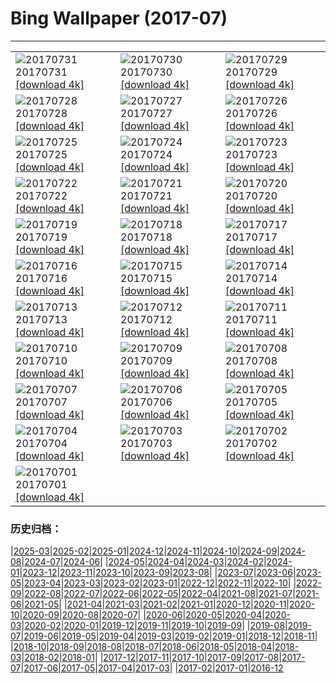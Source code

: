 # Bing Wallpaper (2017-07)
**************

<table><tr><td><img class="wallpaper" src="https://www.bing.com/az/hprichbg/rb/Mellieha_EN-US9931288836_1920x1080.jpg" alt="20170731"> 20170731 <a href="https://www.bing.com/az/hprichbg/rb/Mellieha_EN-US9931288836_UHD.jpg">[download 4k]</a></td><td><img class="wallpaper" src="https://www.bing.com/az/hprichbg/rb/MineralCliffs_EN-US10636449444_1920x1080.jpg" alt="20170730"> 20170730 <a href="https://www.bing.com/az/hprichbg/rb/MineralCliffs_EN-US10636449444_UHD.jpg">[download 4k]</a></td><td><img class="wallpaper" src="https://www.bing.com/az/hprichbg/rb/WaSqPk_EN-US9813692413_1920x1080.jpg" alt="20170729"> 20170729 <a href="https://www.bing.com/az/hprichbg/rb/WaSqPk_EN-US9813692413_UHD.jpg">[download 4k]</a></td></tr><tr><td><img class="wallpaper" src="https://www.bing.com/az/hprichbg/rb/FlowerFly_EN-US16170430882_1920x1080.jpg" alt="20170728"> 20170728 <a href="https://www.bing.com/az/hprichbg/rb/FlowerFly_EN-US16170430882_UHD.jpg">[download 4k]</a></td><td><img class="wallpaper" src="https://www.bing.com/az/hprichbg/rb/TurkeyScuba_EN-US6680512944_1920x1080.jpg" alt="20170727"> 20170727 <a href="https://www.bing.com/az/hprichbg/rb/TurkeyScuba_EN-US6680512944_UHD.jpg">[download 4k]</a></td><td><img class="wallpaper" src="https://www.bing.com/az/hprichbg/rb/WilsonPeakWindow_EN-US10136791556_1920x1080.jpg" alt="20170726"> 20170726 <a href="https://www.bing.com/az/hprichbg/rb/WilsonPeakWindow_EN-US10136791556_UHD.jpg">[download 4k]</a></td></tr><tr><td><img class="wallpaper" src="https://www.bing.com/az/hprichbg/rb/ReinebringenRidge_EN-US10023256564_1920x1080.jpg" alt="20170725"> 20170725 <a href="https://www.bing.com/az/hprichbg/rb/ReinebringenRidge_EN-US10023256564_UHD.jpg">[download 4k]</a></td><td><img class="wallpaper" src="https://www.bing.com/az/hprichbg/rb/RainbowLorikeets_EN-US9196763566_1920x1080.jpg" alt="20170724"> 20170724 <a href="https://www.bing.com/az/hprichbg/rb/RainbowLorikeets_EN-US9196763566_UHD.jpg">[download 4k]</a></td><td><img class="wallpaper" src="https://www.bing.com/az/hprichbg/rb/LosMonegros_EN-US13545190344_1920x1080.jpg" alt="20170723"> 20170723 <a href="https://www.bing.com/az/hprichbg/rb/LosMonegros_EN-US13545190344_UHD.jpg">[download 4k]</a></td></tr><tr><td><img class="wallpaper" src="https://www.bing.com/az/hprichbg/rb/Econlockhatchee_EN-US9702194142_1920x1080.jpg" alt="20170722"> 20170722 <a href="https://www.bing.com/az/hprichbg/rb/Econlockhatchee_EN-US9702194142_UHD.jpg">[download 4k]</a></td><td><img class="wallpaper" src="https://www.bing.com/az/hprichbg/rb/CaliforniaPoppies_EN-US12155470897_1920x1080.jpg" alt="20170721"> 20170721 <a href="https://www.bing.com/az/hprichbg/rb/CaliforniaPoppies_EN-US12155470897_UHD.jpg">[download 4k]</a></td><td><img class="wallpaper" src="https://www.bing.com/az/hprichbg/rb/GlastonburyMoon_EN-US10251307154_1920x1080.jpg" alt="20170720"> 20170720 <a href="https://www.bing.com/az/hprichbg/rb/GlastonburyMoon_EN-US10251307154_UHD.jpg">[download 4k]</a></td></tr><tr><td><img class="wallpaper" src="https://www.bing.com/az/hprichbg/rb/Aldabra_EN-US10067035056_1920x1080.jpg" alt="20170719"> 20170719 <a href="https://www.bing.com/az/hprichbg/rb/Aldabra_EN-US10067035056_UHD.jpg">[download 4k]</a></td><td><img class="wallpaper" src="https://www.bing.com/az/hprichbg/rb/GeladaSimien_EN-US7386132793_1920x1080.jpg" alt="20170718"> 20170718 <a href="https://www.bing.com/az/hprichbg/rb/GeladaSimien_EN-US7386132793_UHD.jpg">[download 4k]</a></td><td><img class="wallpaper" src="https://www.bing.com/az/hprichbg/rb/CrescentCityConnection_EN-US11247361628_1920x1080.jpg" alt="20170717"> 20170717 <a href="https://www.bing.com/az/hprichbg/rb/CrescentCityConnection_EN-US11247361628_UHD.jpg">[download 4k]</a></td></tr><tr><td><img class="wallpaper" src="https://www.bing.com/az/hprichbg/rb/FelgueirasLighthouse_EN-US11198579022_1920x1080.jpg" alt="20170716"> 20170716 <a href="https://www.bing.com/az/hprichbg/rb/FelgueirasLighthouse_EN-US11198579022_UHD.jpg">[download 4k]</a></td><td><img class="wallpaper" src="https://www.bing.com/az/hprichbg/rb/ColorfulSalt_EN-US13586718897_1920x1080.jpg" alt="20170715"> 20170715 <a href="https://www.bing.com/az/hprichbg/rb/ColorfulSalt_EN-US13586718897_UHD.jpg">[download 4k]</a></td><td><img class="wallpaper" src="https://www.bing.com/az/hprichbg/rb/TuileriesGardenWheel_EN-US11916079727_1920x1080.jpg" alt="20170714"> 20170714 <a href="https://www.bing.com/az/hprichbg/rb/TuileriesGardenWheel_EN-US11916079727_UHD.jpg">[download 4k]</a></td></tr><tr><td><img class="wallpaper" src="https://www.bing.com/az/hprichbg/rb/LagazuoiRefuge_EN-US12120955316_1920x1080.jpg" alt="20170713"> 20170713 <a href="https://www.bing.com/az/hprichbg/rb/LagazuoiRefuge_EN-US12120955316_UHD.jpg">[download 4k]</a></td><td><img class="wallpaper" src="https://www.bing.com/az/hprichbg/rb/GhostCrab_EN-US12586461381_1920x1080.jpg" alt="20170712"> 20170712 <a href="https://www.bing.com/az/hprichbg/rb/GhostCrab_EN-US12586461381_UHD.jpg">[download 4k]</a></td><td><img class="wallpaper" src="https://www.bing.com/az/hprichbg/rb/MartapuraMarket_EN-US9502204987_1920x1080.jpg" alt="20170711"> 20170711 <a href="https://www.bing.com/az/hprichbg/rb/MartapuraMarket_EN-US9502204987_UHD.jpg">[download 4k]</a></td></tr><tr><td><img class="wallpaper" src="https://www.bing.com/az/hprichbg/rb/DerbyshireSheep_EN-US8298134447_1920x1080.jpg" alt="20170710"> 20170710 <a href="https://www.bing.com/az/hprichbg/rb/DerbyshireSheep_EN-US8298134447_UHD.jpg">[download 4k]</a></td><td><img class="wallpaper" src="https://www.bing.com/az/hprichbg/rb/Umbrellas_EN-US8739718706_1920x1080.jpg" alt="20170709"> 20170709 <a href="https://www.bing.com/az/hprichbg/rb/Umbrellas_EN-US8739718706_UHD.jpg">[download 4k]</a></td><td><img class="wallpaper" src="https://www.bing.com/az/hprichbg/rb/CharcoAzul_EN-US9947089589_1920x1080.jpg" alt="20170708"> 20170708 <a href="https://www.bing.com/az/hprichbg/rb/CharcoAzul_EN-US9947089589_UHD.jpg">[download 4k]</a></td></tr><tr><td><img class="wallpaper" src="https://www.bing.com/az/hprichbg/rb/BrazilMilkyWay_EN-US9173221092_1920x1080.jpg" alt="20170707"> 20170707 <a href="https://www.bing.com/az/hprichbg/rb/BrazilMilkyWay_EN-US9173221092_UHD.jpg">[download 4k]</a></td><td><img class="wallpaper" src="https://www.bing.com/az/hprichbg/rb/SnailsKissing_EN-US7861942488_1920x1080.jpg" alt="20170706"> 20170706 <a href="https://www.bing.com/az/hprichbg/rb/SnailsKissing_EN-US7861942488_UHD.jpg">[download 4k]</a></td><td><img class="wallpaper" src="https://www.bing.com/az/hprichbg/rb/RestArea_EN-US12659313216_1920x1080.jpg" alt="20170705"> 20170705 <a href="https://www.bing.com/az/hprichbg/rb/RestArea_EN-US12659313216_UHD.jpg">[download 4k]</a></td></tr><tr><td><img class="wallpaper" src="https://www.bing.com/az/hprichbg/rb/AmericaSS_EN-US9498735335_1920x1080.jpg" alt="20170704"> 20170704 <a href="https://www.bing.com/az/hprichbg/rb/AmericaSS_EN-US9498735335_UHD.jpg">[download 4k]</a></td><td><img class="wallpaper" src="https://www.bing.com/az/hprichbg/rb/LongTailedBushtits_EN-US9123255134_1920x1080.jpg" alt="20170703"> 20170703 <a href="https://www.bing.com/az/hprichbg/rb/LongTailedBushtits_EN-US9123255134_UHD.jpg">[download 4k]</a></td><td><img class="wallpaper" src="https://www.bing.com/az/hprichbg/rb/ConeyIslandAerial_EN-US8660420119_1920x1080.jpg" alt="20170702"> 20170702 <a href="https://www.bing.com/az/hprichbg/rb/ConeyIslandAerial_EN-US8660420119_UHD.jpg">[download 4k]</a></td></tr><tr><td><img class="wallpaper" src="https://www.bing.com/az/hprichbg/rb/SunwaptaFalls_EN-US9240176817_1920x1080.jpg" alt="20170701"> 20170701 <a href="https://www.bing.com/az/hprichbg/rb/SunwaptaFalls_EN-US9240176817_UHD.jpg">[download 4k]</a></td><td></td><td></td></tr></table>

### 历史归档：

|[2025-03](/../2025-03/2025-03.md)|[2025-02](/../2025-02/2025-02.md)|[2025-01](/../2025-01/2025-01.md)|[2024-12](/../2024-12/2024-12.md)|[2024-11](/../2024-11/2024-11.md)|[2024-10](/../2024-10/2024-10.md)|[2024-09](/../2024-09/2024-09.md)|[2024-08](/../2024-08/2024-08.md)|[2024-07](/../2024-07/2024-07.md)|[2024-06](/../2024-06/2024-06.md)|
|[2024-05](/../2024-05/2024-05.md)|[2024-04](/../2024-04/2024-04.md)|[2024-03](/../2024-03/2024-03.md)|[2024-02](/../2024-02/2024-02.md)|[2024-01](/../2024-01/2024-01.md)|[2023-12](/../2023-12/2023-12.md)|[2023-11](/../2023-11/2023-11.md)|[2023-10](/../2023-10/2023-10.md)|[2023-09](/../2023-09/2023-09.md)|[2023-08](/../2023-08/2023-08.md)|
|[2023-07](/../2023-07/2023-07.md)|[2023-06](/../2023-06/2023-06.md)|[2023-05](/../2023-05/2023-05.md)|[2023-04](/../2023-04/2023-04.md)|[2023-03](/../2023-03/2023-03.md)|[2023-02](/../2023-02/2023-02.md)|[2023-01](/../2023-01/2023-01.md)|[2022-12](/../2022-12/2022-12.md)|[2022-11](/../2022-11/2022-11.md)|[2022-10](/../2022-10/2022-10.md)|
|[2022-09](/../2022-09/2022-09.md)|[2022-08](/../2022-08/2022-08.md)|[2022-07](/../2022-07/2022-07.md)|[2022-06](/../2022-06/2022-06.md)|[2022-05](/../2022-05/2022-05.md)|[2022-04](/../2022-04/2022-04.md)|[2021-08](/../2021-08/2021-08.md)|[2021-07](/../2021-07/2021-07.md)|[2021-06](/../2021-06/2021-06.md)|[2021-05](/../2021-05/2021-05.md)|
|[2021-04](/../2021-04/2021-04.md)|[2021-03](/../2021-03/2021-03.md)|[2021-02](/../2021-02/2021-02.md)|[2021-01](/../2021-01/2021-01.md)|[2020-12](/../2020-12/2020-12.md)|[2020-11](/../2020-11/2020-11.md)|[2020-10](/../2020-10/2020-10.md)|[2020-09](/../2020-09/2020-09.md)|[2020-08](/../2020-08/2020-08.md)|[2020-07](/../2020-07/2020-07.md)|
|[2020-06](/../2020-06/2020-06.md)|[2020-05](/../2020-05/2020-05.md)|[2020-04](/../2020-04/2020-04.md)|[2020-03](/../2020-03/2020-03.md)|[2020-02](/../2020-02/2020-02.md)|[2020-01](/../2020-01/2020-01.md)|[2019-12](/../2019-12/2019-12.md)|[2019-11](/../2019-11/2019-11.md)|[2019-10](/../2019-10/2019-10.md)|[2019-09](/../2019-09/2019-09.md)|
|[2019-08](/../2019-08/2019-08.md)|[2019-07](/../2019-07/2019-07.md)|[2019-06](/../2019-06/2019-06.md)|[2019-05](/../2019-05/2019-05.md)|[2019-04](/../2019-04/2019-04.md)|[2019-03](/../2019-03/2019-03.md)|[2019-02](/../2019-02/2019-02.md)|[2019-01](/../2019-01/2019-01.md)|[2018-12](/../2018-12/2018-12.md)|[2018-11](/../2018-11/2018-11.md)|
|[2018-10](/../2018-10/2018-10.md)|[2018-09](/../2018-09/2018-09.md)|[2018-08](/../2018-08/2018-08.md)|[2018-07](/../2018-07/2018-07.md)|[2018-06](/../2018-06/2018-06.md)|[2018-05](/../2018-05/2018-05.md)|[2018-04](/../2018-04/2018-04.md)|[2018-03](/../2018-03/2018-03.md)|[2018-02](/../2018-02/2018-02.md)|[2018-01](/../2018-01/2018-01.md)|
|[2017-12](/../2017-12/2017-12.md)|[2017-11](/../2017-11/2017-11.md)|[2017-10](/../2017-10/2017-10.md)|[2017-09](/../2017-09/2017-09.md)|[2017-08](/../2017-08/2017-08.md)|[2017-07](/2017-07.md)|[2017-06](/../2017-06/2017-06.md)|[2017-05](/../2017-05/2017-05.md)|[2017-04](/../2017-04/2017-04.md)|[2017-03](/../2017-03/2017-03.md)|
|[2017-02](/../2017-02/2017-02.md)|[2017-01](/../2017-01/2017-01.md)|[2016-12](/../2016-12/2016-12.md)